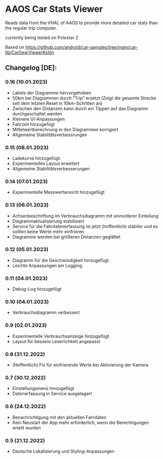 AAOS Car Stats Viewer
===========================================
Reads data from the VHAL of AAOS to provide more detailed car stats than the regular trip computer.

currently being tested on Polestar 2

Based on https://github.com/android/car-samples/tree/main/car-lib/CarGearViewerKotlin

## Changelog [DE]:

### 0.16 (10.01.2023)
 - Labels der Diagramme hervorgehoben
 - 50km bei Diagrammen durch "Trip" ersetzt (Zeigt die gesamte Strecke seit dem letzten Reset in 10km-Schritten an)
 - Zwischen den Distanzen kann durch ein Tippen auf das Diagramm durchgeschaltet werden
 - Kleinere UI-Anpassungen
 - Fahrzeit hinzugefügt
 - Mittelwertberechnung in den Diagrammen korrigiert
 - Allgemeine Stabilitätsverbessrungen

### 0.15 (08.01.2023)
- Ladekurve hinzugefügt.
- Experimentelles Layout erweitert
- Allgemeine Stabilitätsverbesserungen

### 0.14 (07.01.2023)
- Experimentelle Messwertansicht hinzugefügt

### 0.13 (06.01.2023)
- Achsenbeschriftung im Verbrauchsdiagramm mit sinnvollerer Einteilung
- Diagrammaktualisierung stabilisiert
- Service für die Fahrdatenerfassung ist jetzt (hoffentlich) stabiler und es sollten keine Werte mehr einfrieren
- Diagramme werden bei größeren Distanzen geglättet

### 0.12 (05.01.2023)
- Diagramm für die Geschwindigkeit hinzugefügt.
- Leichte Anpassungen am Logging.

### 0.11 (04.01.2023)
- Debug-Log hinzugefügt

### 0.10 (04.01.2023)
- Verbrauchsdiagramm verbessert

### 0.9 (02.01.2023)
- Experimentelle Verbrauchsanzeige hinzugefügt
- Layout für bessere Leserlichkeit angepasst

### 0.8 (31.12.2022)
- (Hoffentlich) Fix für einfrierende Werte bei Aktivierung der Kamera

### 0.7 (30.12.2022)
- Einstellungsmenü hinzugefügt
- Datenerfassung in Service ausgelagert

### 0.6 (24.12.2022)
- Benachrichtigung mit den aktuellen Fahrdaten
- Kein Neustart der App mehr erforderlich, wenn die Berechtigungen erteilt wurden

### 0.5 (21.12.2022)
- Deutsche Lokalisierung und Styling-Anpassungen
